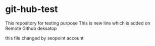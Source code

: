 # git-hub-test
This repository for testing purpose
This is new line which is added on Remote Github deksatop

this file changed by seopoint account
